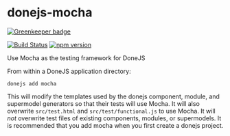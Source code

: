 # donejs-mocha

[![Greenkeeper badge](https://badges.greenkeeper.io/donejs/donejs-mocha.svg)](https://greenkeeper.io/)

[![Build Status](https://travis-ci.org/donejs/donejs-mocha.svg?branch=master)](https://travis-ci.org/donejs/donejs-mocha)
[![npm version](https://badge.fury.io/js/donejs-mocha.svg)](http://badge.fury.io/js/donejs-mocha)

Use Mocha as the testing framework for DoneJS

From within a DoneJS application directory:
```
donejs add mocha
```

This will modify the templates used by the donejs component, module, and supermodel generators so that their tests will use Mocha. It will also overwrite `src/test.html` and `src/test/functional.js` to use Mocha. It will _not_ overwrite test files of existing components, modules, or supermodels. It is recommended that you add mocha when you first create a donejs project.
